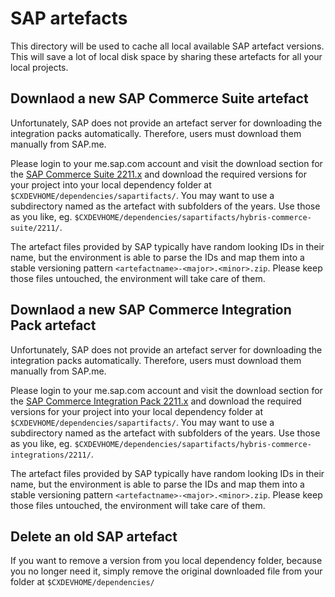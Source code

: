 # SAP artefacts

This directory will be used to cache all local available SAP artefact versions.
This will save a lot of local disk space by sharing these artefacts for all
your local projects.

## Downlaod a new SAP Commerce Suite artefact

Unfortunately, SAP does not provide an artefact server for downloading the
integration packs automatically. Therefore, users must download them manually
from SAP.me.

Please login to your me.sap.com account and visit the download section for the
[SAP Commerce Suite 2211.x][SAPCXCOMMERCE] and download the required versions
for your project into your local dependency folder at
`$CXDEVHOME/dependencies/sapartifacts/`. You may want to use a subdirectory
named as the artefact with subfolders of the years. Use those as you like,
eg. `$CXDEVHOME/dependencies/sapartifacts/hybris-commerce-suite/2211/`.

The artefact files provided by SAP typically have random looking IDs in their
name, but the environment is able to parse the IDs and map them into a stable
versioning pattern `<artefactname>-<major>.<minor>.zip`. Please keep those
files untouched, the environment will take care of them.

## Downlaod a new SAP Commerce Integration Pack artefact

Unfortunately, SAP does not provide an artefact server for downloading the
integration packs automatically. Therefore, users must download them manually
from SAP.me.

Please login to your me.sap.com account and visit the download section for the
[SAP Commerce Integration Pack 2211.x][SAPCXINTPACK] and download the required
versions for your project into your local dependency folder at
`$CXDEVHOME/dependencies/sapartifacts/`. You may want to use a subdirectory
named as the artefact with subfolders of the years. Use those as you like,
eg. `$CXDEVHOME/dependencies/sapartifacts/hybris-commerce-integrations/2211/`.

The artefact files provided by SAP typically have random looking IDs in their
name, but the environment is able to parse the IDs and map them into a stable
versioning pattern `<artefactname>-<major>.<minor>.zip`. Please keep those
files untouched, the environment will take care of them.

## Delete an old SAP artefact
If you want to remove a version from you local dependency folder, because you
no longer need it, simply remove the original downloaded file from your folder
at `$CXDEVHOME/dependencies/`

[SAPCXCOMMERCE]: https://me.sap.com/softwarecenterviewer/73554900100900007112/INST "SAP Commerce Suite 2211.x"
[SAPCXINTPACK]: https://me.sap.com/softwarecenterviewer/73554900100900007161/INST "SAP Commerce Integration Pack 2211.x"
